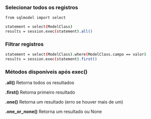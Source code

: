 ### Selecionar todos os registros

```bash
from sqlmodel import select
````


```bash
statement = select(ModelClass)
results = session.exec(statement).all()
````

### Filtrar registros

```bash
statement = select(ModelClass).where(ModelClass.campo == valor)
results = session.exec(statement).first()
````

### Métodos disponíveis após exec()

**.all()** Retorna todos os resultados

**.first()** Retorna primeiro resultado

**.one()** Retorna um resultado (erro se houver mais de um)

**.one_or_none()** Retorna um resultado ou None